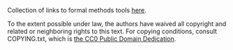 Collection of links to formal methods tools [here](verification_synthesis.md).

To the extent possible under law, the authors have waived all copyright and
related or neighboring rights to this text. For copying conditions, consult
COPYING.txt, which is [the CC0 Public Domain Dedication](http://creativecommons.org/publicdomain/zero/1.0/).
